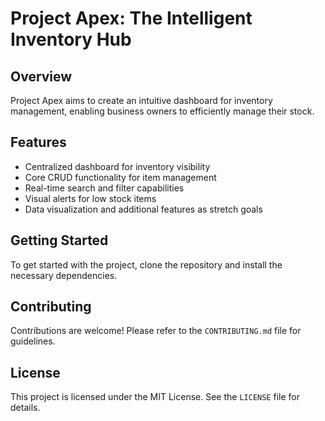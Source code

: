 # Project Apex: The Intelligent Inventory Hub

## Overview
Project Apex aims to create an intuitive dashboard for inventory management, enabling business owners to efficiently manage their stock.

## Features
- Centralized dashboard for inventory visibility
- Core CRUD functionality for item management
- Real-time search and filter capabilities
- Visual alerts for low stock items
- Data visualization and additional features as stretch goals

## Getting Started
To get started with the project, clone the repository and install the necessary dependencies.

## Contributing
Contributions are welcome! Please refer to the `CONTRIBUTING.md` file for guidelines.

## License
This project is licensed under the MIT License. See the `LICENSE` file for details.